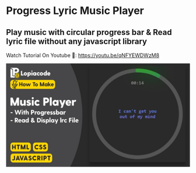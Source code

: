 # Progress Lyric Music Player
## Play music with circular progress bar & Read lyric file without any javascript library

Watch Tutorial On Youtube 🧡: https://youtu.be/qNFYEWDWzM8

![thumbnail](thumbnail.jpg)